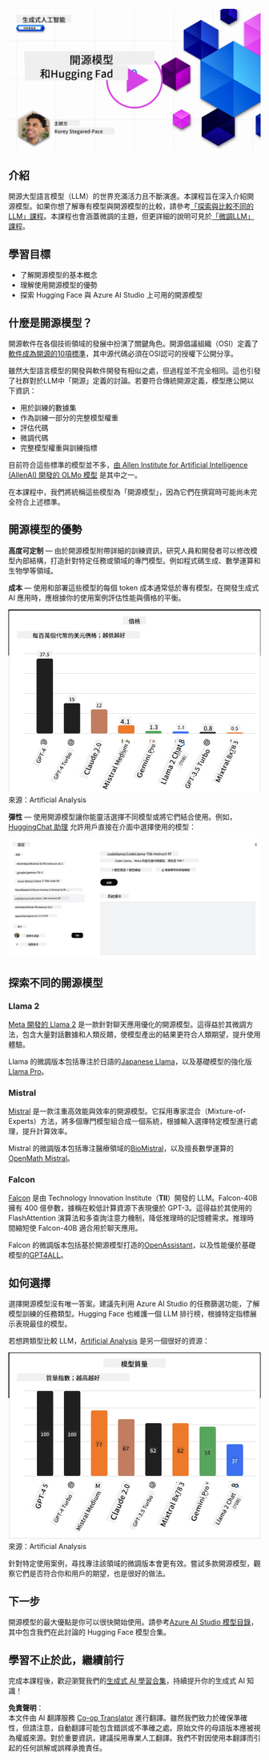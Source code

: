 <!--
CO_OP_TRANSLATOR_METADATA:
{
  "original_hash": "0bba96e53ab841d99db731892a51fab8",
  "translation_date": "2025-07-09T17:05:29+00:00",
  "source_file": "16-open-source-models/README.md",
  "language_code": "hk"
}
-->
[![Open Source Models](../../../translated_images/16-lesson-banner.6b56555e8404fda1716382db4832cecbe616ccd764de381f0af6cfd694d05f74.hk.png)](https://aka.ms/gen-ai-lesson16-gh?WT.mc_id=academic-105485-koreyst)

## 介紹

開源大型語言模型（LLM）的世界充滿活力且不斷演進。本課程旨在深入介紹開源模型。如果你想了解專有模型與開源模型的比較，請參考[「探索與比較不同的LLM」課程](../02-exploring-and-comparing-different-llms/README.md?WT.mc_id=academic-105485-koreyst)。本課程也會涵蓋微調的主題，但更詳細的說明可見於[「微調LLM」課程](../18-fine-tuning/README.md?WT.mc_id=academic-105485-koreyst)。

## 學習目標

- 了解開源模型的基本概念
- 理解使用開源模型的優勢
- 探索 Hugging Face 與 Azure AI Studio 上可用的開源模型

## 什麼是開源模型？

開源軟件在各個技術領域的發展中扮演了關鍵角色。開源倡議組織（OSI）定義了[軟件成為開源的10項標準](https://web.archive.org/web/20241126001143/https://opensource.org/osd?WT.mc_id=academic-105485-koreyst)，其中源代碼必須在OSI認可的授權下公開分享。

雖然大型語言模型的開發與軟件開發有相似之處，但過程並不完全相同。這也引發了社群對於LLM中「開源」定義的討論。若要符合傳統開源定義，模型應公開以下資訊：

- 用於訓練的數據集
- 作為訓練一部分的完整模型權重
- 評估代碼
- 微調代碼
- 完整模型權重與訓練指標

目前符合這些標準的模型並不多，[由 Allen Institute for Artificial Intelligence (AllenAI) 開發的 OLMo 模型](https://huggingface.co/allenai/OLMo-7B?WT.mc_id=academic-105485-koreyst) 是其中之一。

在本課程中，我們將統稱這些模型為「開源模型」，因為它們在撰寫時可能尚未完全符合上述標準。

## 開源模型的優勢

**高度可定制** — 由於開源模型附帶詳細的訓練資訊，研究人員和開發者可以修改模型內部結構，打造針對特定任務或領域的專門模型。例如程式碼生成、數學運算和生物學等領域。

**成本** — 使用和部署這些模型的每個 token 成本通常低於專有模型。在開發生成式 AI 應用時，應根據你的使用案例評估性能與價格的平衡。

![Model Cost](../../../translated_images/model-price.3f5a3e4d32ae00b465325159e1f4ebe7b5861e95117518c6bfc37fe842950687.hk.png)  
來源：Artificial Analysis

**彈性** — 使用開源模型讓你能靈活選擇不同模型或將它們結合使用。例如，[HuggingChat 助理](https://huggingface.co/chat?WT.mc_id=academic-105485-koreyst) 允許用戶直接在介面中選擇使用的模型：

![Choose Model](../../../translated_images/choose-model.f095d15bbac922141591fd4fac586dc8d25e69b42abf305d441b84c238e293f2.hk.png)

## 探索不同的開源模型

### Llama 2

[Meta 開發的 Llama 2](https://huggingface.co/meta-llama?WT.mc_id=academic-105485-koreyst) 是一款針對聊天應用優化的開源模型。這得益於其微調方法，包含大量對話數據和人類反饋，使模型產出的結果更符合人類期望，提升使用體驗。

Llama 的微調版本包括專注於日語的[Japanese Llama](https://huggingface.co/elyza/ELYZA-japanese-Llama-2-7b?WT.mc_id=academic-105485-koreyst)，以及基礎模型的強化版[Llama Pro](https://huggingface.co/TencentARC/LLaMA-Pro-8B?WT.mc_id=academic-105485-koreyst)。

### Mistral

[Mistral](https://huggingface.co/mistralai?WT.mc_id=academic-105485-koreyst) 是一款注重高效能與效率的開源模型。它採用專家混合（Mixture-of-Experts）方法，將多個專門模型組合成一個系統，根據輸入選擇特定模型進行處理，提升計算效率。

Mistral 的微調版本包括專注醫療領域的[BioMistral](https://huggingface.co/BioMistral/BioMistral-7B?text=Mon+nom+est+Thomas+et+mon+principal?WT.mc_id=academic-105485-koreyst)，以及擅長數學運算的[OpenMath Mistral](https://huggingface.co/nvidia/OpenMath-Mistral-7B-v0.1-hf?WT.mc_id=academic-105485-koreyst)。

### Falcon

[Falcon](https://huggingface.co/tiiuae?WT.mc_id=academic-105485-koreyst) 是由 Technology Innovation Institute（**TII**）開發的 LLM。Falcon-40B 擁有 400 億參數，據稱在較低計算資源下表現優於 GPT-3。這得益於其使用的 FlashAttention 演算法和多查詢注意力機制，降低推理時的記憶體需求。推理時間縮短使 Falcon-40B 適合用於聊天應用。

Falcon 的微調版本包括基於開源模型打造的[OpenAssistant](https://huggingface.co/OpenAssistant/falcon-40b-sft-top1-560?WT.mc_id=academic-105485-koreyst)，以及性能優於基礎模型的[GPT4ALL](https://huggingface.co/nomic-ai/gpt4all-falcon?WT.mc_id=academic-105485-koreyst)。

## 如何選擇

選擇開源模型沒有唯一答案。建議先利用 Azure AI Studio 的任務篩選功能，了解模型訓練的任務類型。Hugging Face 也維護一個 LLM 排行榜，根據特定指標展示表現最佳的模型。

若想跨類型比較 LLM，[Artificial Analysis](https://artificialanalysis.ai/?WT.mc_id=academic-105485-koreyst) 是另一個很好的資源：

![Model Quality](../../../translated_images/model-quality.aaae1c22e00f7ee1cd9dc186c611ac6ca6627eabd19e5364dce9e216d25ae8a5.hk.png)  
來源：Artificial Analysis

針對特定使用案例，尋找專注該領域的微調版本會更有效。嘗試多款開源模型，觀察它們是否符合你和用戶的期望，也是很好的做法。

## 下一步

開源模型的最大優點是你可以很快開始使用。請參考[Azure AI Studio 模型目錄](https://ai.azure.com?WT.mc_id=academic-105485-koreyst)，其中包含我們在此討論的 Hugging Face 模型合集。

## 學習不止於此，繼續前行

完成本課程後，歡迎瀏覽我們的[生成式 AI 學習合集](https://aka.ms/genai-collection?WT.mc_id=academic-105485-koreyst)，持續提升你的生成式 AI 知識！

**免責聲明**：  
本文件由 AI 翻譯服務 [Co-op Translator](https://github.com/Azure/co-op-translator) 進行翻譯。雖然我們致力於確保準確性，但請注意，自動翻譯可能包含錯誤或不準確之處。原始文件的母語版本應被視為權威來源。對於重要資訊，建議採用專業人工翻譯。我們不對因使用本翻譯而引起的任何誤解或誤釋承擔責任。
